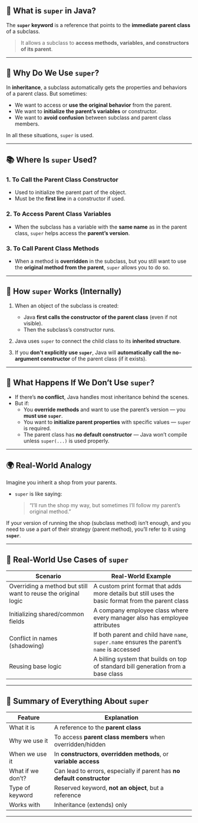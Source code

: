 ## 🧠 What is `super` in Java?

The **`super` keyword** is a reference that points to the **immediate parent class** of a subclass.

> It allows a subclass to **access methods, variables, and constructors of its parent**.

---

## 📌 Why Do We Use `super`?

In **inheritance**, a subclass automatically gets the properties and behaviors of a parent class. But sometimes:

- We want to access or **use the original behavior** from the parent.
- We want to **initialize the parent’s variables** or constructor.
- We want to **avoid confusion** between subclass and parent class members.

In all these situations, `super` is used.

---

## 📚 Where Is `super` Used?

### 1. **To Call the Parent Class Constructor**
- Used to initialize the parent part of the object.
- Must be the **first line** in a constructor if used.

### 2. **To Access Parent Class Variables**
- When the subclass has a variable with the **same name** as in the parent class, `super` helps access the **parent’s version**.

### 3. **To Call Parent Class Methods**
- When a method is **overridden** in the subclass, but you still want to use the **original method from the parent**, `super` allows you to do so.

---

## 🔁 How `super` Works (Internally)

1. When an object of the subclass is created:
   - Java **first calls the constructor of the parent class** (even if not visible).
   - Then the subclass’s constructor runs.

2. Java uses `super` to connect the child class to its **inherited structure**.

3. If you **don't explicitly use `super`**, Java will **automatically call the no-argument constructor** of the parent class (if it exists).

---

## 🤖 What Happens If We Don’t Use `super`?

- If there’s **no conflict**, Java handles most inheritance behind the scenes.
- But if:
  - You **override methods** and want to use the parent’s version — you **must use `super`**.
  - You want to **initialize parent properties** with specific values — `super` is required.
  - The parent class has **no default constructor** — Java won’t compile unless `super(...)` is used properly.

---

## 🌍 Real-World Analogy

Imagine you inherit a shop from your parents.

- `super` is like saying:
  > “I’ll run the shop my way, but sometimes I’ll follow my parent’s original method.”

If your version of running the shop (subclass method) isn’t enough, and you need to use a part of their strategy (parent method), you’ll refer to it using **`super`**.

---

## 🏢 Real-World Use Cases of `super`

| Scenario                           | Real-World Example                                             |
|------------------------------------|----------------------------------------------------------------|
| Overriding a method but still want to reuse the original logic | A custom print format that adds more details but still uses the basic format from the parent class |
| Initializing shared/common fields  | A company employee class where every manager also has employee attributes |
| Conflict in names (shadowing)      | If both parent and child have `name`, `super.name` ensures the parent’s `name` is accessed |
| Reusing base logic                 | A billing system that builds on top of standard bill generation from a base class |

---

## 📌 Summary of Everything About `super`

| Feature               | Explanation                                                |
|-----------------------|------------------------------------------------------------|
| What it is            | A reference to the **parent class**                        |
| Why we use it         | To access **parent class members** when overridden/hidden  |
| When we use it        | In **constructors**, **overridden methods**, or **variable access** |
| What if we don’t?     | Can lead to errors, especially if parent has **no default constructor** |
| Type of keyword       | Reserved keyword, **not an object**, but a reference       |
| Works with            | Inheritance (extends) only                                 |

---

